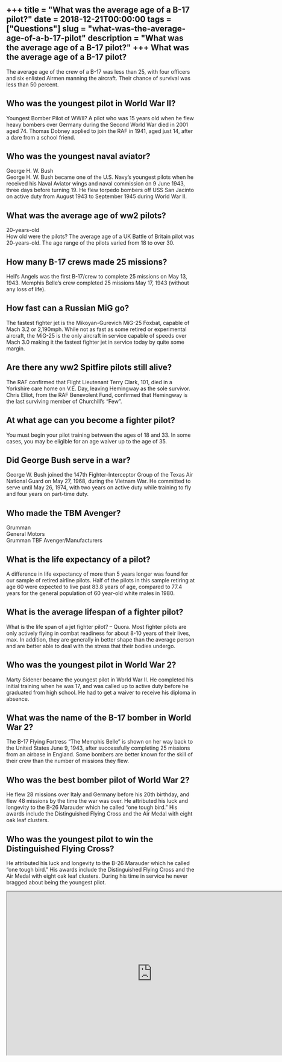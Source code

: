 +++
title = "What was the average age of a B-17 pilot?"
date = 2018-12-21T00:00:00
tags = ["Questions"]
slug = "what-was-the-average-age-of-a-b-17-pilot"
description = "What was the average age of a B-17 pilot?"
+++
What was the average age of a B-17 pilot?
-----------------------------------------

The average age of the crew of a B-17 was less than 25, with four officers and six enlisted Airmen manning the aircraft. Their chance of survival was less than 50 percent.

Who was the youngest pilot in World War II?
-------------------------------------------

Youngest Bomber Pilot of WWII? A pilot who was 15 years old when he flew heavy bombers over Germany during the Second World War died in 2001 aged 74. Thomas Dobney applied to join the RAF in 1941, aged just 14, after a dare from a school friend.

Who was the youngest naval aviator?
-----------------------------------

George H. W. Bush  
George H. W. Bush became one of the U.S. Navy’s youngest pilots when he received his Naval Aviator wings and naval commission on 9 June 1943, three days before turning 19. He flew torpedo bombers off USS San Jacinto on active duty from August 1943 to September 1945 during World War II.

What was the average age of ww2 pilots?
---------------------------------------

20-years-old  
How old were the pilots? The average age of a UK Battle of Britain pilot was 20-years-old. The age range of the pilots varied from 18 to over 30.

How many B-17 crews made 25 missions?
-------------------------------------

Hell’s Angels was the first B-17/crew to complete 25 missions on May 13, 1943. Memphis Belle’s crew completed 25 missions May 17, 1943 (without any loss of life).

How fast can a Russian MiG go?
------------------------------

The fastest fighter jet is the Mikoyan-Gurevich MiG-25 Foxbat, capable of Mach 3.2 or 2,190mph. While not as fast as some retired or experimental aircraft, the MiG-25 is the only aircraft in service capable of speeds over Mach 3.0 making it the fastest fighter jet in service today by quite some margin.

Are there any ww2 Spitfire pilots still alive?
----------------------------------------------

The RAF confirmed that Flight Lieutenant Terry Clark, 101, died in a Yorkshire care home on V.E. Day, leaving Hemingway as the sole survivor. Chris Elliot, from the RAF Benevolent Fund, confirmed that Hemingway is the last surviving member of Churchill’s “Few”.

At what age can you become a fighter pilot?
-------------------------------------------

You must begin your pilot training between the ages of 18 and 33. In some cases, you may be eligible for an age waiver up to the age of 35.

Did George Bush serve in a war?
-------------------------------

George W. Bush joined the 147th Fighter-Interceptor Group of the Texas Air National Guard on May 27, 1968, during the Vietnam War. He committed to serve until May 26, 1974, with two years on active duty while training to fly and four years on part-time duty.

Who made the TBM Avenger?
-------------------------

 Grumman  
General Motors  
Grumman TBF Avenger/Manufacturers

What is the life expectancy of a pilot?
---------------------------------------

A difference in life expectancy of more than 5 years longer was found for our sample of retired airline pilots. Half of the pilots in this sample retiring at age 60 were expected to live past 83.8 years of age, compared to 77.4 years for the general population of 60 year-old white males in 1980.

What is the average lifespan of a fighter pilot?
------------------------------------------------

What is the life span of a jet fighter pilot? – Quora. Most fighter pilots are only actively flying in combat readiness for about 8-10 years of their lives, max. In addition, they are generally in better shape than the average person and are better able to deal with the stress that their bodies undergo.

Who was the youngest pilot in World War 2?
------------------------------------------

Marty Sidener became the youngest pilot in World War II. He completed his initial training when he was 17, and was called up to active duty before he graduated from high school. He had to get a waiver to receive his diploma in absence.

What was the name of the B-17 bomber in World War 2?
----------------------------------------------------

The B-17 Flying Fortress “The Memphis Belle” is shown on her way back to the United States June 9, 1943, after successfully completing 25 missions from an airbase in England. Some bombers are better known for the skill of their crew than the number of missions they flew.

Who was the best bomber pilot of World War 2?
---------------------------------------------

He flew 28 missions over Italy and Germany before his 20th birthday, and flew 48 missions by the time the war was over. He attributed his luck and longevity to the B-26 Marauder which he called “one tough bird.” His awards include the Distinguished Flying Cross and the Air Medal with eight oak leaf clusters.

Who was the youngest pilot to win the Distinguished Flying Cross?
-----------------------------------------------------------------

He attributed his luck and longevity to the B-26 Marauder which he called “one tough bird.” His awards include the Distinguished Flying Cross and the Air Medal with eight oak leaf clusters. During his time in service he never bragged about being the youngest pilot.

<iframe allow="accelerometer; autoplay; clipboard-write; encrypted-media; gyroscope; picture-in-picture" allowfullscreen="" class="__youtube_prefs__  epyt-is-override  no-lazyload" data-no-lazy="1" data-origheight="433" data-origwidth="770" data-skipgform_ajax_framebjll="" height="433" id="_ytid_58039" loading="lazy" src="https://www.youtube.com/embed/Tc6dwGvm2pY?enablejsapi=1&autoplay=0&cc_load_policy=0&cc_lang_pref=&iv_load_policy=1&loop=0&modestbranding=0&rel=1&fs=1&playsinline=0&autohide=2&theme=dark&color=red&controls=1&" title="YouTube player" width="770"></iframe>